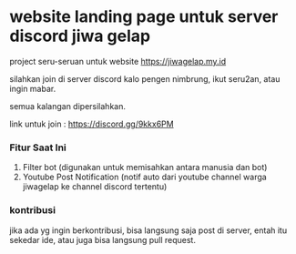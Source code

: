 # website landing page untuk server discord jiwa gelap

project seru-seruan untuk website https://jiwagelap.my.id

silahkan join di server discord kalo pengen nimbrung, ikut seru2an, atau ingin mabar.

semua kalangan dipersilahkan.

link untuk join : https://discord.gg/9kkx6PM



### Fitur Saat Ini

1. Filter bot (digunakan untuk memisahkan antara manusia dan bot)
1. Youtube Post Notification (notif auto dari youtube channel warga jiwagelap ke channel discord tertentu)


### kontribusi

jika ada yg ingin berkontribusi, bisa langsung saja post di server, entah itu sekedar ide, atau juga bisa langsung pull request.
